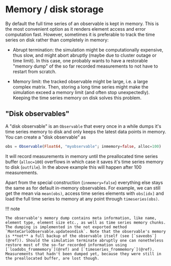 # Memory / disk storage

By default the full time series of an observable is kept in memory. This is the most convenient option as it renders element access and error computation fast. However, sometimes it is preferable to track the time series on disk rather than completely in memory:

* Abrupt termination: the simulation might be computationally expensive, thus slow, and might abort abruptly (maybe due to cluster outage or time limit). In this case, one probably wants to have a restorable "memory dump" of the so far recorded measurements to not have to restart from scratch.

* Memory limit: the tracked observable might be large, i.e. a large complex matrix. Then, storing a long time series might make the simulation exceed a memory limit (and often stop unexpectedly). Keeping the time series memory on disk solves this problem.


## "Disk observables"

A "disk observable" is an `Observable` that every once in a while dumps it's time series memory to disk and only keeps the latest data points in memory. You can create a "disk observable" as

```julia
obs = Observable(Float64, "myobservable"; inmemory=false, alloc=100)
```

It will record measurements in memory until the preallocated time series buffer (`alloc=100`) overflows in which case it saves it's time series memory to disk (`outfile`). In the above example this will happen after 100 measurements.

Apart from the special construction (`inmemory=false`) everything else stays the same as for default in-memory observables. For example, we can still get the mean via `mean(obs)`, access time series elements with `obs[idx]` and load the full time series to memory at any point through `timeseries(obs)`.

!!! note

    The observable's memory dump contains meta information, like name, element type, element size etc., as well as time series memory chunks. The dumping is implemented in the not exported method `MonteCarloObservable.updateondisk`. Note that the observable's memory is **not** a full backup of the observable itself (see [`saveobs`](@ref)). Should the simulation terminate abruptly one can nonetheless restore most of the so-far recorded information using [`loadobs_frommemory`](@ref) and [`timeseries_frommemory`](@ref). Measurements that hadn't been dumped yet, because they were still in the preallocated buffer, are lost though.